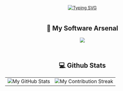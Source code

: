 <div align="center">
  <a href="https://git.io/typing-svg"><img src="https://readme-typing-svg.herokuapp.com?font=Fira+Code&size=32&pause=500&center=true&vCenter=true&random=false&width=745&height=80&lines=Hello+there!;This+is+my+Github+profile;A+place+where+I+share+my+code." alt="Typing SVG" /></a>
</div>
</br>

<h2 align="center" class="section-heading">🔧 My Software Arsenal</h2>
<p align="center">
  <a href="https://skillicons.dev">
    <img src="https://skillicons.dev/icons?i=c,cpp,py,linux,arduino,rust,bash,git,docker" />
  </a>
</p>
</br>

<!--
<p align="center">
  <a href="https://github.com/anuraghazra/github-readme-stats">
    <img src=https://github-readme-stats-git-masterrstaa-rickstaa.vercel.app/api?username=pdol9&hide_border=true&show_icons=true&theme=tokyonight&card_width=495 />
  </a>
  </br>
  </br>

  <a href="https://github.com/anuraghazra/github-readme-stats">
    <img src=https://github-readme-stats-git-masterrstaa-rickstaa.vercel.app/api/top-langs/?username=pdol9&size_weight=0.1&count_weight=0.9&hide_border=true&langs_count=5&show_icons=true&card_width=495&theme=tokyonight&hide=javascript,html,css>
  </a>
-->

</p>
<div align="center">
<h2 align="center" class="section-heading"> 💻 Github Stats</h2>
<p></p>
 <table align="center" width="100%" height="100%" >
    <tr>
       <td><img style="border: none;" src="https://github-profile-summary-cards.vercel.app/api/cards/profile-details?username=pdol9&theme=github_dark" alt="My GitHub Stats"/></td>   
       <td><img style="border: none;" src="https://github-readme-streak-stats.herokuapp.com/?user=pdol9&theme=merko" alt="My Contribution Streak"/></td>
    </tr>
 </table>

 <table align="center" width="100%" height="100%" >
    <tr>
        <td><img style="border: none;" src="https://github-profile-summary-cards.vercel.app/api/cards/stats?username=pdol9&theme=github_dark" alt="My GitHub Stats"/></td>
        <td><img style="border: none;" src="https://github-profile-summary-cards.vercel.app/api/cards/productive-time?username=pdol9&theme=github_dark&utcOffset=1" alt="My GitHub Stats"/>
        <td><img style="border: none;" src="https://github-profile-summary-cards.vercel.app/api/cards/repos-per-language?username=pdol9&theme=github_dark" alt="My GitHub Stats"/></td>
        <td><img style="border: none;" src="https://github-profile-summary-cards.vercel.app/api/cards/most-commit-language?username=pdol9&theme=github_dark" alt="My GitHub Stats"/></td>
    </tr>
 </table>
</div>
